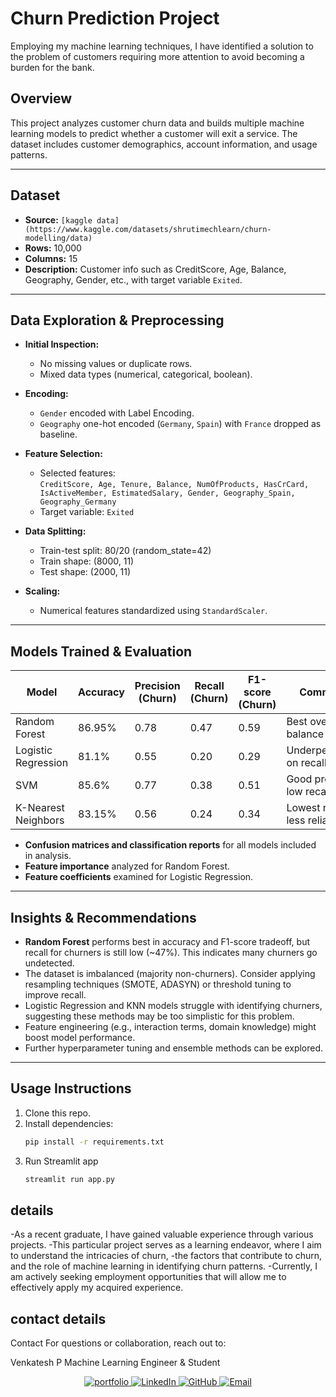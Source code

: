 # Churn Prediction Project
Employing my machine learning techniques, I have identified a solution to the problem of customers requiring more attention to avoid becoming a burden for the bank. 


## Overview
This project analyzes customer churn data and builds multiple machine learning models to predict whether a customer will exit a service. The dataset includes customer demographics, account information, and usage patterns.

---

## Dataset
- **Source:** `[kaggle data](https://www.kaggle.com/datasets/shrutimechlearn/churn-modelling/data)`
- **Rows:** 10,000
- **Columns:** 15
- **Description:** Customer info such as CreditScore, Age, Balance, Geography, Gender, etc., with target variable `Exited`.

---

## Data Exploration & Preprocessing

- **Initial Inspection:**
  - No missing values or duplicate rows.
  - Mixed data types (numerical, categorical, boolean).
  
- **Encoding:**
  - `Gender` encoded with Label Encoding.
  - `Geography` one-hot encoded (`Germany`, `Spain`) with `France` dropped as baseline.

- **Feature Selection:**
  - Selected features:  
    `CreditScore, Age, Tenure, Balance, NumOfProducts, HasCrCard, IsActiveMember, EstimatedSalary, Gender, Geography_Spain, Geography_Germany`
  - Target variable: `Exited`

- **Data Splitting:**
  - Train-test split: 80/20 (random_state=42)
  - Train shape: (8000, 11)
  - Test shape: (2000, 11)

- **Scaling:**
  - Numerical features standardized using `StandardScaler`.

---

## Models Trained & Evaluation

| Model               | Accuracy | Precision (Churn) | Recall (Churn) | F1-score (Churn) | Comments                      |
|---------------------|----------|-------------------|----------------|------------------|-------------------------------|
| Random Forest       | 86.95%   | 0.78              | 0.47           | 0.59             | Best overall balance          |
| Logistic Regression | 81.1%    | 0.55              | 0.20           | 0.29             | Underperformed on recall      |
| SVM                 | 85.6%    | 0.77              | 0.38           | 0.51             | Good precision, low recall    |
| K-Nearest Neighbors | 83.15%   | 0.56              | 0.24           | 0.34             | Lowest recall, less reliable  |

- **Confusion matrices and classification reports** for all models included in analysis.
- **Feature importance** analyzed for Random Forest.
- **Feature coefficients** examined for Logistic Regression.

---

## Insights & Recommendations

- **Random Forest** performs best in accuracy and F1-score tradeoff, but recall for churners is still low (~47%). This indicates many churners go undetected.
- The dataset is imbalanced (majority non-churners). Consider applying resampling techniques (SMOTE, ADASYN) or threshold tuning to improve recall.
- Logistic Regression and KNN models struggle with identifying churners, suggesting these methods may be too simplistic for this problem.
- Feature engineering (e.g., interaction terms, domain knowledge) might boost model performance.
- Further hyperparameter tuning and ensemble methods can be explored.

---

## Usage Instructions

1. Clone this repo.
2. Install dependencies:  
   ```bash
   pip install -r requirements.txt
3. Run Streamlit app
   ```bash
   streamlit run app.py

## details 
-As a recent graduate, I have gained valuable experience through various projects.
-This particular project serves as a learning endeavor, where I aim to understand the intricacies of churn, 
-the factors that contribute to churn, and the role of machine learning in identifying churn patterns.
-Currently, I am actively seeking employment opportunities that will allow me to effectively apply my acquired experience. 

## contact details 

Contact
For questions or collaboration, reach out to:

Venkatesh P
Machine Learning Engineer & Student

<p align="center">
  <a href="https://www.datascienceportfol.io/venkateshml" target="_blank">
    <img src="https://img.shields.io/badge/Portfolio-000000?style=for-the-badge&logo=google-chrome&logoColor=white" alt="portfolio" />
  </a>
  <a href="https://linkedin.com/in/venkatesh-ml" target="_blank">
    <img src="https://img.shields.io/badge/LinkedIn-0A66C2?style=for-the-badge&logo=linkedin&logoColor=white" alt="LinkedIn" />
  </a>
  <a href="https://github.com/venkatesh-hyper" target="_blank">
    <img src="https://img.shields.io/badge/GitHub-181717?style=for-the-badge&logo=github&logoColor=white" alt="GitHub" />
  </a>
  <a href="mailto:venkateshpvnky9@gmail.com" target="_blank">
    <img src="https://img.shields.io/badge/Email-D14836?style=for-the-badge&logo=gmail&logoColor=white" alt="Email" />
  </a>
</p>

